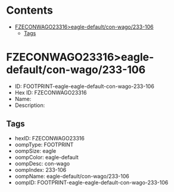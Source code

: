 



Contents
========

* [FZECONWAGO23316>eagle-default/con-wago/233-106](#fzeconwago23316eagle-defaultcon-wago233-106)
	* [Tags](#tags)

# FZECONWAGO23316>eagle-default/con-wago/233-106

- ID: FOOTPRINT-eagle-eagle-default-con-wago-233-106
- Hex ID: FZECONWAGO23316
- Name: 
- Description: 

## Tags

- hexID: FZECONWAGO23316
- oompType: FOOTPRINT
- oompSize: eagle
- oompColor: eagle-default
- oompDesc: con-wago
- oompIndex: 233-106
- oompName: eagle-default/con-wago/233-106
- oompID: FOOTPRINT-eagle-eagle-default-con-wago-233-106
